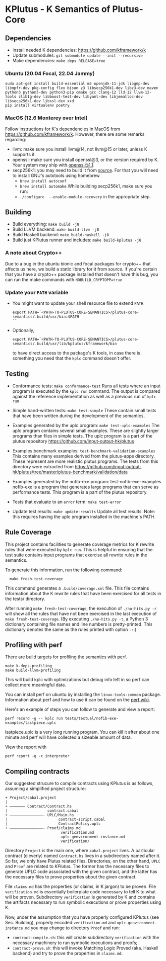 KPlutus - K Semantics of Plutus-Core
====================================

Dependencies
------------

-   Install needed K dependencies: <https://github.com/kframework/k>
-   Update submodules: `git submodule update --init --recursive`
-   Make dependencies: `make deps RELEASE=true`

### Ubuntu (20.04 Focal, 22.04 Jammy)

```
sudo apt-get install build-essential m4 openjdk-11-jdk libgmp-dev libmpfr-dev pkg-config flex bison z3 libsecp256k1-dev libz3-dev maven python3 python3-dev python3-pip cmake gcc clang-12 lld-12 llvm-12-tools zlib1g-dev libboost-test-dev libyaml-dev libjemalloc-dev libsecp256k1-dev libssl-dev xxd
pip install virtualenv poetry
```

### MacOS (12.6 Monterey over Intel)

Follow instructions for K's dependencies in MacOS from <https://github.com/kframework/k>. However, there are some remarks regarding:

- llvm: make sure you install llvm@14, not llvm@15 or later, unless K supports it.
- openssl: make sure you install openssl@3, or the version required by K. Your system may ship with openssl@1.1.
- secp256k1: you may need to build it from
  [source](https://github.com/bitcoin-core/secp256k1). For that you will
  need to install GNU's autotools using homebrew.
  * `brew install autoconf`
  * `brew install automake`
  While building secp256k1, make sure you run:
  * `./configure  --enable-module-recovery`
  in the appropriate step.

Building
--------

-   Build everything: `make build -j8`
-   Build LLVM backend: `make build-llvm -j8`
-   Build Haskell backend: `make build-haskell -j8`
-   Build just KPlutus runner and includes: `make build-kplutus -j8`

### A note about Crypto++

Due to a bug in the ubuntu bionic and focal packages for crypto++ that affects us here, we build a static library for it from source.
If you're certain that you have a crypto++ package installed that doesn't have this bug, you can run the make commands with `NOBUILD_CRYPTOPP=true`

### Update your `PATH` variable

- You might want to update your shell resource file to extend `PATH`:
  ```shell
  export PATH=`<PATH-TO-PLUTUS-CORE-SEMANTICS>/plutus-core-semantics/.build/usr/bin:$PATH
  ``

- Optionally,
  ```shell
  export PATH=`<PATH-TO-PLUTUS-CORE-SEMANTICS>/plutus-core-semantics/.build/usr/lib/kplutus/kframework/bin
  ```
  to have direct access to the package's K tools, in case there is
  something you need that the `kplc` command doesn't offer.

Testing
-------

-   Conformance tests: `make conformance-test`
    Runs all tests where an input program is executed by the `kplc run` command.
    The output is compared against the reference implementation as well as a previous run of `kplc run`

-   Simple hand-written tests: `make test-simple`
    These contain small tests that have been written during the development of the semantics.

-   Examples generated by the uplc program: `make test-uplc-examples`
    The uplc program contains several small examples. These are slightly larger programs than files in simple tests.
    The uplc program is a part of the plutus repository https://github.com/input-output-hk/plutus

-   Examples benchmark examples: `test-benchmark-validation-examples`
    This contains many examples derived from the plutus-apps directory. These represent are more realistic plutus programs.
    The tests from this directory were extracted from https://github.com/input-output-hk/plutus/tree/master/plutus-benchmark/validation/data

-   Examples generated by the nofib-exe program: test-nofib-exe-examples
    nofib-exe is a program that generates large programs that can serve as performance tests.
    This program is a part of the plutus repository.

-   Tests that evaluate to an `error` term: `make test-error`

-   Update test results: `make update-results`
    Update all test results. Note: this requires having the uplc program installed in the machine's PATH.

Rule Coverage
-------------

This project contains facilities to generate coverage metrics for K rewrite rules that were executed by `kplc run`.
This is helpful in ensuring that the test suite contains input programs that exercise all rewrite rules in the semantics.

To generate this information, run the following command:

```
  make fresh-test-coverage
```

This command generates a `.build/coverage.xml` file. This file contains information about the K
rewrite rules that have been exercised for all tests in the tests/ directory.

After running `make fresh-test-coverage`, the execution of
`./no-hits.py -r` will show all the rules that have not been exercised
in the last execution of `make fresh-test-coverage`. (By executing
`./no-hits.py -t`, a Python 3 dictionary containing file names and
line numbers is pretty-printed. This dictionary denotes the same as the rules printed with option `-r`.)

Profiling with perf
-------------------

There are build targets for profiling the semantics with perf.

```
make k-deps-profiling
make build-llvm-profiling
```

This will build kplc with optimizations but debug info left in so perf can collect more meaningful data.

You can install perf on ubuntu by installing the `linux-tools-common` package. Information about perf and how to use it
can be found on the [perf wiki](https://perf.wiki.kernel.org/index.php/Main_Page).

Here's an example of steps you can follow to generate and view a report:
```
perf record -g -- kplc run tests/textual/nofib-exe-examples/lastpiece.uplc
```
lastpiece.uplc is a very long running program. You can kill it after about one minute and perf will have collected
a sizeable amount of data.

View the report with
```
perf report -g -c interpreter
```

Compiling contracts
-------------------

Our suggested strucure to compile contracts using KPlutus is as
follows, assuming a simplified project structure:

```
+ Project/cabal.project
|
+ ——————– Contract/Contract.hs
|                  contract.cabal
+ ———————————————- UPLC/Main.hs
|                       contract-script.cabal
|                       ContractPolicy.uplc
+ ———————————————- Proof/claims.md
                         verification.md
                         uplc-genvironment-instance.md
                         verification/
```

Directory `Project` is the main one, where `cabal.project` lives. A
particular contract (cleverly) named `Contract.hs` lives in a
subdirectory named after it. So far, we only have Plutus related
files. Directories, on the other hand, `UPLC` and `Proof` are related to
*KPlutus*. The former has the necessary files to generate UPLC code
associated with the given contract, and the latter has the necessary
files to prove properties about the given contract. 

File `claims.md` has the properties (or claims, in K jargon) to be
proven. File `verification.md` is essentially boilerplate code
necessary to tell K to what will be proven. Subdirectory
`verification` is generated by K and contains the artifacts necessary
to run symbolic executions or prove properties using K.

Now, under the assumption that you have properly configured KPlutus
(see Sec. Building), properly encoded `verification.md` and
`uplc-genvironment-instance.md` you may change to directory `Proof`
and run:
- `contract-compile.sh`: this will create subdirectory `verification`
  with the necessary machinery to run symbolic executions and proofs;
- `contract-prove.sh`: this will invoke Matching Logic Proved
  (aka. Haskell backend) and try to prove the properties in `claims.md`. 
